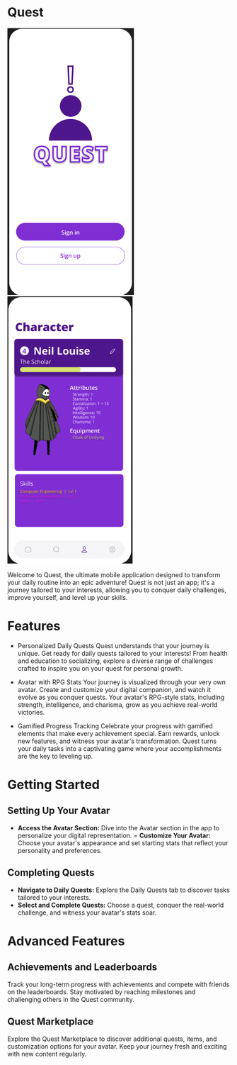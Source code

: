# Quest
![Application Design](startup.png)
![Application Design](character2.png)


Welcome to Quest, the ultimate mobile application designed to transform your daily routine into an epic adventure! Quest is not just an app; it's a journey tailored to your interests, allowing you to conquer daily challenges, improve yourself, and level up your skills.

# Features
- Personalized Daily Quests
Quest understands that your journey is unique. Get ready for daily quests tailored to your interests! From health and education to socializing, explore a diverse range of challenges crafted to inspire you on your quest for personal growth.

- Avatar with RPG Stats
Your journey is visualized through your very own avatar. Create and customize your digital companion, and watch it evolve as you conquer quests. Your avatar's RPG-style stats, including strength, intelligence, and charisma, grow as you achieve real-world victories.

- Gamified Progress Tracking
Celebrate your progress with gamified elements that make every achievement special. Earn rewards, unlock new features, and witness your avatar's transformation. Quest turns your daily tasks into a captivating game where your accomplishments are the key to leveling up.

# Getting Started

## Setting Up Your Avatar
- **Access the Avatar Section:** Dive into the Avatar section in the app to personalize your digital representation.
= **Customize Your Avatar:** Choose your avatar's appearance and set starting stats that reflect your personality and preferences.
## Completing Quests
- **Navigate to Daily Quests:** Explore the Daily Quests tab to discover tasks tailored to your interests.
- **Select and Complete Quests:** Choose a quest, conquer the real-world challenge, and witness your avatar's stats soar.

# Advanced Features
## Achievements and Leaderboards
Track your long-term progress with achievements and compete with friends on the leaderboards. Stay motivated by reaching milestones and challenging others in the Quest community.

## Quest Marketplace
Explore the Quest Marketplace to discover additional quests, items, and customization options for your avatar. Keep your journey fresh and exciting with new content regularly.

